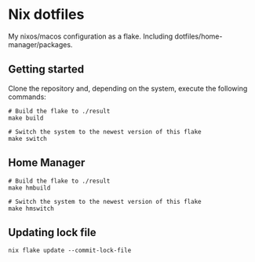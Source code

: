 # Nix dotfiles

My nixos/macos configuration as a flake. Including dotfiles/home-manager/packages.

## Getting started

Clone the repository and, depending on the system, execute the following commands:

```shell
# Build the flake to ./result
make build

# Switch the system to the newest version of this flake
make switch
```

## Home Manager
```shell
# Build the flake to ./result
make hmbuild

# Switch the system to the newest version of this flake
make hmswitch
```

## Updating lock file

```shell
nix flake update --commit-lock-file
```
